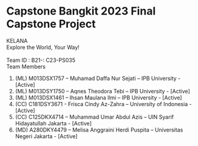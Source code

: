 # Capstone Bangkit 2023 Final Capstone Project
KELANA <br />
Explore the World, Your Way! <br />
<br />
Team ID : B21-: C23-PS035 <br />
Team Members <br />
1. (ML) M013DSX1757 – Muhamad Daffa Nur Sejati – IPB University - [Active] <br />
2. (ML) M013DSY1750 – Aqnes Theodora Tebi – IPB University - [Active] <br />
3. (ML) M013DSX1461 – Ihsan Maulana Ilmi – IPB University - [Active] <br />
4. (CC) C181DSY3671 - Frisca Cindy Az-Zahra – University of Indonesia - [Active] <br />
5. (CC) C125DKX4714 – Muhammad Umar Abdul Azis – UIN Syarif Hidayatullah Jakarta - [Active] <br />
6. (MD) A280DKY4479 – Melisa Anggraini Herdi Puspita – Universitas Negeri Jakarta - [Active] <br />
